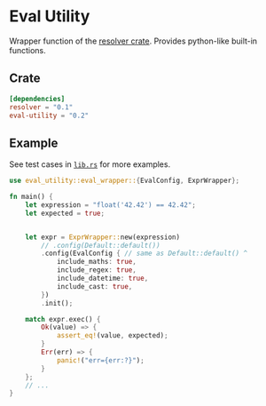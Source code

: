 # Eval Utility

Wrapper function of the [resolver crate](https://crates.io/crates/resolver). Provides python-like built-in functions.

## Crate

```toml
[dependencies]
resolver = "0.1"
eval-utility = "0.2"
```


## Example

See test cases in [`lib.rs`](https://github.com/floating-floaties/eval-utility/blob/main/src/lib.rs#L484) for more examples.

```rust
use eval_utility::eval_wrapper::{EvalConfig, ExprWrapper};

fn main() {
    let expression = "float('42.42') == 42.42";
    let expected = true;


    let expr = ExprWrapper::new(expression)
        // .config(Default::default())
        .config(EvalConfig { // same as Default::default() ^
            include_maths: true,
            include_regex: true,
            include_datetime: true,
            include_cast: true,
        })
        .init();

    match expr.exec() {
        Ok(value) => {
            assert_eq!(value, expected);
        }
        Err(err) => {
            panic!("err={err:?}");
        }
    };
    // ...
}
```

